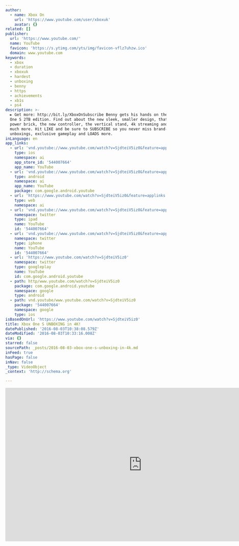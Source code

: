 ```yaml
---
author:
  - name: Xbox On
    url: 'https://www.youtube.com/user/xboxuk'
    avatar: {}
related: []
publisher:
  url: 'https://www.youtube.com/'
  name: YouTube
  favicon: 'https://s.ytimg.com/yts/img/favicon-vflz7uhzw.ico'
  domain: www.youtube.com
keywords:
  - xbox
  - duration
  - xboxuk
  - hardest
  - unboxing
  - benny
  - https
  - achievements
  - xb1s
  - ps4
description: >-
  ► Get more: http://bit.ly/XboxOnSubscribe Benny gets his hands on the new Xbox
  One S 2TB edition. Find out about the new sleek, smaller design, that internal
  power brick, the new controller, the vertical stand, 4k streaming and much
  much more. Hit LIKE and be sure to SUBSCRIBE so you never miss brand-new
  unboxings, exclusive gameplay and LOADS more.
inLanguage: en
app_links:
  - url: 'vnd.youtube://www.youtube.com/watch?v=SjdteiV5iz0&feature=applinks'
    type: ios
    namespace: ai
    app_store_id: '544007664'
    app_name: YouTube
  - url: 'vnd.youtube://www.youtube.com/watch?v=SjdteiV5iz0&feature=applinks'
    type: android
    namespace: ai
    app_name: YouTube
    package: com.google.android.youtube
  - url: 'https://www.youtube.com/watch?v=SjdteiV5iz0&feature=applinks'
    type: web
    namespace: ai
  - url: 'vnd.youtube://www.youtube.com/watch?v=SjdteiV5iz0&feature=applinks'
    namespace: twitter
    type: ipad
    name: YouTube
    id: '544007664'
  - url: 'vnd.youtube://www.youtube.com/watch?v=SjdteiV5iz0&feature=applinks'
    namespace: twitter
    type: iphone
    name: YouTube
    id: '544007664'
  - url: 'https://www.youtube.com/watch?v=SjdteiV5iz0'
    namespace: twitter
    type: googleplay
    name: YouTube
    id: com.google.android.youtube
  - path: http/www.youtube.com/watch?v=SjdteiV5iz0
    package: com.google.android.youtube
    namespace: google
    type: android
  - path: vnd.youtube/www.youtube.com/watch?v=SjdteiV5iz0
    package: '544007664'
    namespace: google
    type: ios
isBasedOnUrl: 'https://www.youtube.com/watch?v=SjdteiV5iz0'
title: Xbox One S UNBOXING in 4K!
datePublished: '2016-08-03T10:38:08.579Z'
dateModified: '2016-08-03T10:33:16.008Z'
via: {}
starred: false
sourcePath: _posts/2016-08-03-xbox-one-s-unboxing-in-4k.md
inFeed: true
hasPage: false
inNav: false
_type: VideoObject
_context: 'http://schema.org'

---
```

<iframe src="https://cdn.embedly.com/widgets/media.html?src=https%3A%2F%2Fwww.youtube.com%2Fembed%2FSjdteiV5iz0%3Ffeature%3Doembed&amp;url=http%3A%2F%2Fwww.youtube.com%2Fwatch%3Fv%3DSjdteiV5iz0&amp;image=https%3A%2F%2Fi.ytimg.com%2Fvi%2FSjdteiV5iz0%2Fhqdefault.jpg&amp;key=b7d04c9b404c499eba89ee7072e1c4f7&amp;type=text%2Fhtml&amp;schema=youtube" width="854" height="480" scrolling="no" frameborder="0" allowfullscreen="" style=""></iframe>